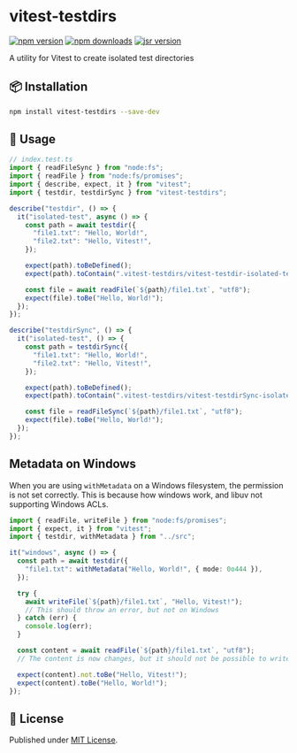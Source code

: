 # vitest-testdirs

[![npm version][npm-version-src]][npm-version-href]
[![npm downloads][npm-downloads-src]][npm-downloads-href]
[![jsr version][jsr-version-src]][jsr-version-href]

A utility for Vitest to create isolated test directories

## 📦 Installation

```bash
npm install vitest-testdirs --save-dev
```

## 🚀 Usage

```js
// index.test.ts
import { readFileSync } from "node:fs";
import { readFile } from "node:fs/promises";
import { describe, expect, it } from "vitest";
import { testdir, testdirSync } from "vitest-testdirs";

describe("testdir", () => {
  it("isolated-test", async () => {
    const path = await testdir({
      "file1.txt": "Hello, World!",
      "file2.txt": "Hello, Vitest!",
    });

    expect(path).toBeDefined();
    expect(path).toContain(".vitest-testdirs/vitest-testdir-isolated-test");

    const file = await readFile(`${path}/file1.txt`, "utf8");
    expect(file).toBe("Hello, World!");
  });
});

describe("testdirSync", () => {
  it("isolated-test", () => {
    const path = testdirSync({
      "file1.txt": "Hello, World!",
      "file2.txt": "Hello, Vitest!",
    });

    expect(path).toBeDefined();
    expect(path).toContain(".vitest-testdirs/vitest-testdirSync-isolated-test");

    const file = readFileSync(`${path}/file1.txt`, "utf8");
    expect(file).toBe("Hello, World!");
  });
});
```

## Metadata on Windows

When you are using `withMetadata` on a Windows filesystem, the permission is not set correctly.
This is because how windows work, and libuv not supporting Windows ACLs.

```ts
import { readFile, writeFile } from "node:fs/promises";
import { expect, it } from "vitest";
import { testdir, withMetadata } from "../src";

it("windows", async () => {
  const path = await testdir({
    "file1.txt": withMetadata("Hello, World!", { mode: 0o444 }),
  });

  try {
    await writeFile(`${path}/file1.txt`, "Hello, Vitest!");
    // This should throw an error, but not on Windows
  } catch (err) {
    console.log(err);
  }

  const content = await readFile(`${path}/file1.txt`, "utf8");
  // The content is now changes, but it should not be possible to write to the file

  expect(content).not.toBe("Hello, Vitest!");
  expect(content).toBe("Hello, World!");
});
```

## 📄 License

Published under [MIT License](./LICENSE).

<!-- Badges -->

[npm-version-src]: https://img.shields.io/npm/v/vitest-testdirs?style=flat&colorA=18181B&colorB=4169E1
[npm-version-href]: https://npmjs.com/package/vitest-testdirs
[npm-downloads-src]: https://img.shields.io/npm/dm/vitest-testdirs?style=flat&colorA=18181B&colorB=4169E1
[npm-downloads-href]: https://npmjs.com/package/vitest-testdirs
[jsr-version-src]: https://jsr.io/badges/@luxass/vitest-testdirs?style=flat&labelColor=18181B&logoColor=4169E1
[jsr-version-href]: https://jsr.io/@luxass/vitest-testdirs
